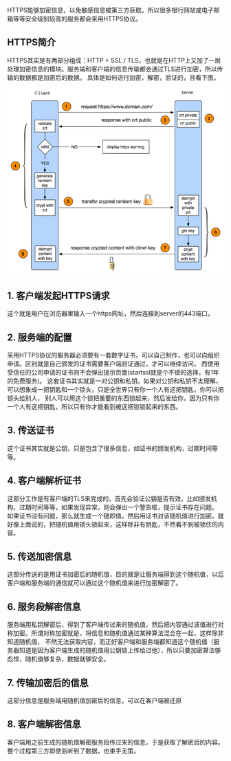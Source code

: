 HTTPS能够加密信息，以免敏感信息被第三方获取。所以很多银行网站或电子邮箱等等安全级别较高的服务都会采用HTTPS协议。

## HTTPS简介

HTTPS其实是有两部分组成：HTTP + SSL / TLS，也就是在HTTP上又加了一层处理加密信息的模块。服务端和客户端的信息传输都会通过TLS进行加密，所以传输的数据都是加密后的数据。
具体是如何进行加密，解密，验证的，且看下图。

![https加密过程图解](https://github.com/wnz27/webLearn/blob/master/Web_Image/%E5%9B%BE%E8%A7%A3https%E5%8A%A0%E5%AF%86%E8%BF%87%E7%A8%8B.jpg)

## 1. 客户端发起HTTPS请求
这个就是用户在浏览器里输入一个https网址，然后连接到server的443端口。

## 2. 服务端的配置
采用HTTPS协议的服务器必须要有一套数字证书，可以自己制作，也可以向组织申请。区别就是自己颁发的证书需要客户端验证通过，才可以继续访问，
而使用受信任的公司申请的证书则不会弹出提示页面(startssl就是个不错的选择，有1年的免费服务)。
这套证书其实就是一对公钥和私钥。如果对公钥和私钥不太理解，可以想象成一把钥匙和一个锁头，只是全世界只有你一个人有这把钥匙，你可以把锁头给别人，
别人可以用这个锁把重要的东西锁起来，然后发给你，因为只有你一个人有这把钥匙，所以只有你才能看到被这把锁锁起来的东西。

## 3. 传送证书
这个证书其实就是公钥，只是包含了很多信息，如证书的颁发机构，过期时间等等。

## 4. 客户端解析证书
这部分工作是有客户端的TLS来完成的，首先会验证公钥是否有效，比如颁发机构，过期时间等等，如果发现异常，则会弹出一个警告框，提示证书存在问题。
如果证书没有问题，那么就生成一个随即值。然后用证书对该随机值进行加密。就好像上面说的，把随机值用锁头锁起来，这样除非有钥匙，不然看不到被锁住的内容。

## 5. 传送加密信息
这部分传送的是用证书加密后的随机值，目的就是让服务端得到这个随机值，以后客户端和服务端的通信就可以通过这个随机值来进行加密解密了。

## 6. 服务段解密信息
服务端用私钥解密后，得到了客户端传过来的随机值，然后把内容通过该值进行对称加密。所谓对称加密就是，将信息和随机值通过某种算法混合在一起，这样除非知道随机值，
不然无法获取内容，而正好客户端和服务端都知道这个随机值（服务器知道是因为客户端生成的随机值用公钥锁上传给过他），所以只要加密算法够彪悍，随机值够复杂，数据就够安全。

## 7. 传输加密后的信息
这部分信息是服务端用随机值加密后的信息，可以在客户端被还原

## 8. 客户端解密信息
客户端用之前生成的随机值解密服务段传过来的信息，于是获取了解密后的内容。整个过程第三方即使监听到了数据，也束手无策。




